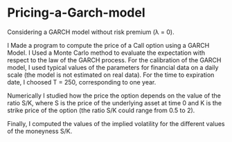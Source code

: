# Pricing-a-Garch-model

Considering a GARCH model without risk premium (λ = 0).

I Made a program to compute the price of a Call option using a GARCH Model. I Used a Monte Carlo method to evaluate the expectation with respect to the law of the GARCH process. For the calibration of the GARCH model, I used typical values of the parameters for financial data on a daily scale (the model is not estimated on real data). 
For the time to expiration date, I choosed T = 250, corresponding to one year.

Numerically I studied how the price the option depends on the value of the ratio S/K, where S is the price of the underlying asset at time 0 and K is the strike price of the option (the ratio S/K could range from 0.5 to 2).

Finally, I computed the values of the implied volatility for the different values of the moneyness S/K.
